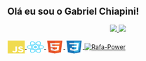 ## Olá eu sou o Gabriel Chiapini!
<div align="center">
  <a href="https://github.com/gabrielchiapini">
  <img height="180em" src="https://github-readme-stats.vercel.app/api?username=gabrielchiapini&show_icons=true&theme=github_dark&include_all_commits=true&count_private=true"/>
  <img height="180em" src="https://github-readme-stats.vercel.app/api/top-langs/?username=gabrielchiapini&layout=compact&langs_count=7&theme=github_dark"/>
</div>



<div style="display: inline_block"><br>
  <img align="center" alt="Rafa-Js" height="30" width="40" src="https://raw.githubusercontent.com/devicons/devicon/master/icons/javascript/javascript-plain.svg">
  <img align="center" alt="Rafa-React" height="30" width="40" src="https://raw.githubusercontent.com/devicons/devicon/master/icons/react/react-original.svg">
  <img align="center" alt="Rafa-HTML" height="30" width="40" src="https://raw.githubusercontent.com/devicons/devicon/master/icons/html5/html5-original.svg">
  <img align="center" alt="Rafa-CSS" height="30" width="40" src="https://raw.githubusercontent.com/devicons/devicon/master/icons/css3/css3-original.svg">
  <img align="center" alt="Rafa-Power" height="30" width="40" src="https://1000logos.net/wp-content/uploads/2022/08/Microsoft-Power-BI-Logo-2013.png">
</div>



